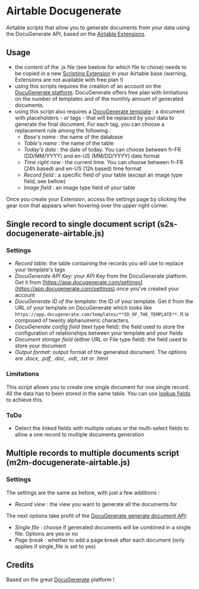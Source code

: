 # Airtable Docugenerate
Airtable scripts that allow you to generate documents from your data using the DocuGenerate API, based on the [Airtable Extensions](https://support.airtable.com/docs/airtable-extensions-overview).

## Usage

- the content of the .js file (see beelow for which file to chose) needs to be copied in a new [Scripting Extension](https://support.airtable.com/docs/en/scripting-extension-overview) in your Airtable base (warning, Extensions are not available with free plan !)
- using this scripts requires the creation of an account on the [DocuGenerate platform](https://docugenerate.com). DocuGenerate offers free plan with limitations on the number of templates and of the monthly amount of generated documents.
- using this script also requires a [DocuGenerate template](https://www.docugenerate.com/help/templates/) : a document with placeholders - or tags - that will be replaced by your data to generate the final document. For each tag, you can choose a replacement rule among the following :
  - _Base's name_ : the name of the database
  - _Table's name_ : the name of the table
  - _Today's date_ : the date of today. You can choose between fr-FR (DD/MM/YYYY) and en-US (MM/DD/YYYY) date format
  - _Time right now_ : the current time. You can choose between fr-FR (24h based) and en-US (12h based) time format
  - _Record field_ : a specific field of your table (except an image type field, see bellow)
  - _Image field_ : an image type field of your table

Once you create your Extension, access the settings page by clicking the gear icon that appears when hovering over the upper right corner.

## Single record to single document script (s2s-docugenerate-airtable.js)

### Settings

- _Record table_: the table containing the records you will use to replace your template's tags
- _DocuGenerate API Key_: your API Key from the DocuGenerate platform. Get it from [https://app.docugenerate.com/settings](https://app.docugenerate.com/settings) once you've created your account
- _DocuGenerate ID of the template_: the ID of your template. Get it from the URL of your template on DocuGenerate which looks like `https://app.docugenerate.com/templates/**ID_OF_THE_TEMPLATE**`. It is composed of twenty alphanumeric characters.
- _DocuGenerate config field_ (text type field): the field used to store the configuration of relationships between your template and your fields
- _Document storage field_ (either URL or File type field): the field used to store your document
- _Output format_: output format of the generated document. The options are _.docx_, _.pdf_, _.doc_, _.odt_, _.txt_ or _.html_

### Limitations
This script allows you to create one single document for one single record. All the data has to been stored in the same table. You can use [lookup fields](https://support.airtable.com/docs/lookup-field-overview) to achieve this.

### ToDo
- Detect the linked fields with multiple values or the multi-select fields to allow a one record to multiple documents generation

## Multiple records to multiple documents script (m2m-docugenerate-airtable.js)

### Settings

The settings are the same as before, with just a few additions :

- _Record view_ : the view you want to generate all the documents for

The next options take profit of the [DocuGenerate generate document API](https://api.docugenerate.com/#/Document/generateDocument):

- _Single file_ : choose if generated documents will be combined in a single file. Options are yes or no
- _Page break_ : whether to add a page break after each document (only applies if single_file is set to yes)

## Credits
Based on the great [DocuGenerate](https://docugenerate.com) platform !

